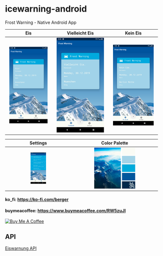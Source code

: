 # icewarning-android
Frost Warning - Native Android App 

Eis             |  Vielleicht Eis | Kein Eis
:-------------------------:|:-------------------------:|:-------------------------:
<img src='screenshot_eis.png' width='90%'>  |  <img src='screenshot_vllt_eis.png' width='90%'> | <img src='screenshot_kein_eis.png' width='90%'>

Settings             |  Color Palette
:-------------------------:|:-------------------------:
<img src='screenshot_settings.png' width='25%'>  |  <img src='color_palette.jpg' width='50%'> |

#### ko_fi: https://ko-fi.com/berger
#### buymeacoffee: https://www.buymeacoffee.com/RW5zuJI
<a href="https://www.buymeacoffee.com/RW5zuJI" target="_blank"><img src="https://cdn.buymeacoffee.com/buttons/default-black.png" alt="Buy Me A Coffee" style="height: 31px !important;width: 117px !important;" ></a>


## API
[Eiswarnung API](https://www.eiswarnung.de/rest-api/)
